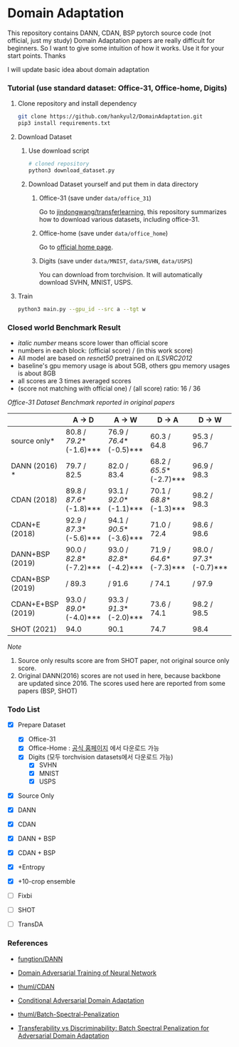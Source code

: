 # Domain Adaptation

This repository contains DANN, CDAN, BSP pytorch source code (not official, just my study) Domain Adaptation papers are really difficult for beginners. So I want to give some intuition of how it works. Use it for your start points. Thanks



I will update basic idea about domain adaptation



### Tutorial (use standard dataset: Office-31, Office-home, Digits)

1. Clone repository and install dependency

   ```bash
   git clone https://github.com/hankyul2/DomainAdaptation.git
   pip3 install requirements.txt
   ```

2. Download Dataset 

   1. Use download script

      ```bash
      # cloned repository
      python3 download_dataset.py
      ```

   2. Download Dataset yourself and put them in data directory

      1. Office-31 (save under `data/office_31`)

         Go to [jindongwang/transferlearning](https://github.com/jindongwang/transferlearning/blob/master/data/dataset.md), this repository summarizes how to download various datasets, including office-31.

      2. Office-home (save under `data/office_home`)

         Go to [official home page](https://www.hemanthdv.org/officeHomeDataset.html). 

      3. Digits (save under `data/MNIST`, `data/SVHN`, `data/USPS`)

         You can download from torchvision. It will automatically download SVHN, MNIST, USPS.

3. Train 

   ```bash
   python3 main.py --gpu_id --src a --tgt w
   ```

   



### Closed world Benchmark Result

- *italic number* means score lower than official score
- numbers in each block: (official score) / (in this work score)
- All model are based on *resnet50* pretrained on *ILSVRC2012*
- baseline's gpu memory usage is about 5GB, others gpu memory usages is about 8GB
- all scores are 3 times averaged scores
- (score not matching with official one) / (all score) ratio: 16 / 36

*Office-31 Dataset Benchmark reported in original papers*

|                   | A -> D                  | A -> W                  | D -> A                  | D -> W                  | W -> A                  | W -> D                   | Avg           |
| ----------------- | ----------------------- | ----------------------- | ----------------------- | ----------------------- | ----------------------- | ------------------------ | ------------- |
| source only*      | 80.8 / *79.2**(-1.6)*** | 76.9 / *76.4**(-0.5)*** | 60.3 / 64.8             | 95.3 / 96.7             | 63.6 / 64.8             | 98.7 / 99.0              | 79.3 / 80.15  |
| DANN (2016) *     | 79.7 / 82.5             | 82.0 / 83.4             | 68.2 / *65.5**(-2.7)*** | 96.9 / 98.3             | 67.4 / *65.5**(-1.9)*** | 99.1 / 100.0             | 82.2 / 82.5   |
| CDAN (2018)       | 89.8 / *87.6**(-1.8)*** | 93.1 / *92.0**(-1.1)*** | 70.1 / *68.8**(-1.3)*** | 98.2 / 98.3             | 68.0 / 69.3             | 100.0 / 100.0            | 86.6 / *86.0* |
| CDAN+E (2018)     | 92.9 / *87.3**(-5.6)*** | 94.1 / *90.5**(-3.6)*** | 71.0 / 72.4             | 98.6 / 98.6             | 69.3 / 71.0             | 100.0 / 100.0            | 87.7 / *86.6* |
| DANN+BSP (2019)   | 90.0 / *82.8**(-7.2)*** | 93.0 / *82.8**(-4.2)*** | 71.9 / *64.6**(-7.3)*** | 98.0 / *97.3**(-0.7)*** | 73.0 / *67.4**(-6.6)*** | *100.0 /* 99.7**(-0.3)** | 87.7 / 82.4   |
| CDAN+BSP (2019)   | / 89.3                  | / 91.6                  | / 74.1                  | / 97.9                  | / 74.0                  | / 99.8                   | / 87.8        |
| CDAN+E+BSP (2019) | 93.0 / *89.0**(-4.0)*** | 93.3 / *91.3**(-2.0)*** | 73.6 / 74.1             | 98.2 / 98.5             | 72.6 / 73.9             | 100.0 / 100.0            | 88.5 / *87.8* |
| SHOT (2021)       | 94.0                    | 90.1                    | 74.7                    | 98.4                    | 74.3                    | 99.9                     | 88.6          |

*Note*

1. Source only results score are from SHOT paper, not original source only score.
2. Original DANN(2016) scores are not used in here, because backbone are updated since 2016. The scores used here are reported from some papers (BSP, SHOT)





### Todo List

- [x] Prepare Dataset
  - [x] Office-31
  - [x] Office-Home : [공식 홈페이지](https://www.hemanthdv.org/officeHomeDataset.html) 에서 다운로드 가능
  - [x] Digits (모두 torchvision datasets에서 다운로드 가능)
    - [x] SVHN
    - [x] MNIST
    - [x] USPS
- [x] Source Only
- [x] DANN 
- [x] CDAN
- [x] DANN + BSP
- [x] CDAN + BSP
- [x] +Entropy
- [x] +10-crop ensemble
- [ ] Fixbi
- [ ] SHOT
- [ ] TransDA



### References

- [fungtion/DANN](https://github.com/fungtion/DANN)
- [Domain Adversarial Training of Neural Network](https://arxiv.org/abs/1505.07818)
- [thuml/CDAN](https://github.com/thuml/CDAN)
- [Conditional Adversarial Domain Adaptation](https://arxiv.org/abs/1705.10667)

- [thuml/Batch-Spectral-Penalization](https://github.com/thuml/Batch-Spectral-Penalization)
- [Transferability vs Discriminability: Batch Spectral Penalization for Adversarial Domain Adaptation](http://proceedings.mlr.press/v97/chen19i.html)